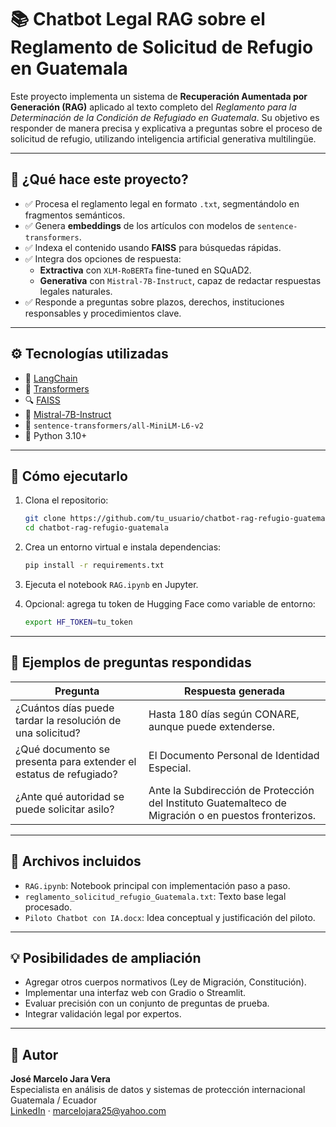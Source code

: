 
# 📚 Chatbot Legal RAG sobre el Reglamento de Solicitud de Refugio en Guatemala

Este proyecto implementa un sistema de **Recuperación Aumentada por Generación (RAG)** aplicado al texto completo del *Reglamento para la Determinación de la Condición de Refugiado en Guatemala*. Su objetivo es responder de manera precisa y explicativa a preguntas sobre el proceso de solicitud de refugio, utilizando inteligencia artificial generativa multilingüe.

---

## 🧠 ¿Qué hace este proyecto?

- ✅ Procesa el reglamento legal en formato `.txt`, segmentándolo en fragmentos semánticos.
- ✅ Genera **embeddings** de los artículos con modelos de `sentence-transformers`.
- ✅ Indexa el contenido usando **FAISS** para búsquedas rápidas.
- ✅ Integra dos opciones de respuesta:
  - **Extractiva** con `XLM-RoBERTa` fine-tuned en SQuAD2.
  - **Generativa** con `Mistral-7B-Instruct`, capaz de redactar respuestas legales naturales.
- ✅ Responde a preguntas sobre plazos, derechos, instituciones responsables y procedimientos clave.

---

## ⚙️ Tecnologías utilizadas

- 🧩 [LangChain](https://www.langchain.com/)
- 🤗 [Transformers](https://huggingface.co/docs/transformers/index)
- 🔍 [FAISS](https://github.com/facebookresearch/faiss)
- 🧠 [Mistral-7B-Instruct](https://huggingface.co/mistralai/Mistral-7B-Instruct-v0.1)
- 🧠 `sentence-transformers/all-MiniLM-L6-v2`
- 🐍 Python 3.10+

---

## 🚀 Cómo ejecutarlo

1. Clona el repositorio:
   ```bash
   git clone https://github.com/tu_usuario/chatbot-rag-refugio-guatemala.git
   cd chatbot-rag-refugio-guatemala
   ```

2. Crea un entorno virtual e instala dependencias:
   ```bash
   pip install -r requirements.txt
   ```

3. Ejecuta el notebook `RAG.ipynb` en Jupyter.

4. Opcional: agrega tu token de Hugging Face como variable de entorno:
   ```bash
   export HF_TOKEN=tu_token
   ```

---

## 📝 Ejemplos de preguntas respondidas

| Pregunta | Respuesta generada |
|---------|--------------------|
| ¿Cuántos días puede tardar la resolución de una solicitud? | Hasta 180 días según CONARE, aunque puede extenderse. |
| ¿Qué documento se presenta para extender el estatus de refugiado? | El Documento Personal de Identidad Especial. |
| ¿Ante qué autoridad se puede solicitar asilo? | Ante la Subdirección de Protección del Instituto Guatemalteco de Migración o en puestos fronterizos. |

---

## 📎 Archivos incluidos

- `RAG.ipynb`: Notebook principal con implementación paso a paso.
- `reglamento_solicitud_refugio_Guatemala.txt`: Texto base legal procesado.
- `Piloto Chatbot con IA.docx`: Idea conceptual y justificación del piloto.

---

## 💡 Posibilidades de ampliación

- Agregar otros cuerpos normativos (Ley de Migración, Constitución).
- Implementar una interfaz web con Gradio o Streamlit.
- Evaluar precisión con un conjunto de preguntas de prueba.
- Integrar validación legal por expertos.

---

## 👤 Autor

**José Marcelo Jara Vera**  
Especialista en análisis de datos y sistemas de protección internacional  
Guatemala / Ecuador  
[LinkedIn](https://www.linkedin.com/in/marcelojara25/) · marcelojara25@yahoo.com
